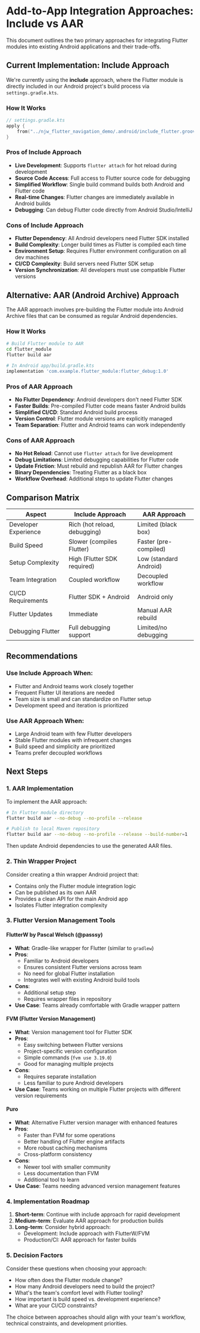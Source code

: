 # Add-to-App Integration Approaches: Include vs AAR

This document outlines the two primary approaches for integrating Flutter modules into existing
Android applications and their trade-offs.

## Current Implementation: Include Approach

We're currently using the **include** approach, where the Flutter module is directly included in our
Android project's build process via `settings.gradle.kts`.

### How It Works

```kotlin
// settings.gradle.kts
apply {
    from("../njw_flutter_navigation_demo/.android/include_flutter.groovy")
}
```

### Pros of Include Approach

- **Live Development**: Supports `flutter attach` for hot reload during development
- **Source Code Access**: Full access to Flutter source code for debugging
- **Simplified Workflow**: Single build command builds both Android and Flutter code
- **Real-time Changes**: Flutter changes are immediately available in Android builds
- **Debugging**: Can debug Flutter code directly from Android Studio/IntelliJ

### Cons of Include Approach

- **Flutter Dependency**: All Android developers need Flutter SDK installed
- **Build Complexity**: Longer build times as Flutter is compiled each time
- **Environment Setup**: Requires Flutter environment configuration on all dev machines
- **CI/CD Complexity**: Build servers need Flutter SDK setup
- **Version Synchronization**: All developers must use compatible Flutter versions

## Alternative: AAR (Android Archive) Approach

The AAR approach involves pre-building the Flutter module into Android Archive files that can be
consumed as regular Android dependencies.

### How It Works

```bash
# Build Flutter module to AAR
cd flutter_module
flutter build aar

# In Android app/build.gradle.kts
implementation 'com.example.flutter_module:flutter_debug:1.0'
```

### Pros of AAR Approach

- **No Flutter Dependency**: Android developers don't need Flutter SDK
- **Faster Builds**: Pre-compiled Flutter code means faster Android builds
- **Simplified CI/CD**: Standard Android build process
- **Version Control**: Flutter module versions are explicitly managed
- **Team Separation**: Flutter and Android teams can work independently

### Cons of AAR Approach

- **No Hot Reload**: Cannot use `flutter attach` for live development
- **Debug Limitations**: Limited debugging capabilities for Flutter code
- **Update Friction**: Must rebuild and republish AAR for Flutter changes
- **Binary Dependencies**: Treating Flutter as a black box
- **Workflow Overhead**: Additional steps to update Flutter changes

## Comparison Matrix

| Aspect | Include Approach | AAR Approach |
|--------|------------------|--------------|
| Developer Experience | Rich (hot reload, debugging) | Limited (black box) |
| Build Speed | Slower (compiles Flutter) | Faster (pre-compiled) |
| Setup Complexity | High (Flutter SDK required) | Low (standard Android) |
| Team Integration | Coupled workflow | Decoupled workflow |
| CI/CD Requirements | Flutter SDK + Android | Android only |
| Flutter Updates | Immediate | Manual AAR rebuild |
| Debugging Flutter | Full debugging support | Limited/no debugging |

## Recommendations

### Use Include Approach When:

- Flutter and Android teams work closely together
- Frequent Flutter UI iterations are needed
- Team size is small and can standardize on Flutter setup
- Development speed and iteration is prioritized

### Use AAR Approach When:

- Large Android team with few Flutter developers
- Stable Flutter modules with infrequent changes
- Build speed and simplicity are prioritized
- Teams prefer decoupled workflows

## Next Steps

### 1. AAR Implementation

To implement the AAR approach:

```bash
# In Flutter module directory
flutter build aar --no-debug --no-profile --release

# Publish to local Maven repository
flutter build aar --no-debug --no-profile --release --build-number=1
```

Then update Android dependencies to use the generated AAR files.

### 2. Thin Wrapper Project

Consider creating a thin wrapper Android project that:

- Contains only the Flutter module integration logic
- Can be published as its own AAR
- Provides a clean API for the main Android app
- Isolates Flutter integration complexity

### 3. Flutter Version Management Tools

#### FlutterW by Pascal Welsch (@passsy)

- **What**: Gradle-like wrapper for Flutter (similar to `gradlew`)
- **Pros**:
    - Familiar to Android developers
    - Ensures consistent Flutter versions across team
    - No need for global Flutter installation
    - Integrates well with existing Android build tools
- **Cons**:
    - Additional setup step
    - Requires wrapper files in repository
- **Use Case**: Teams already comfortable with Gradle wrapper pattern

#### FVM (Flutter Version Management)

- **What**: Version management tool for Flutter SDK
- **Pros**:
    - Easy switching between Flutter versions
    - Project-specific version configuration
    - Simple commands (`fvm use 3.19.0`)
    - Good for managing multiple projects
- **Cons**:
    - Requires separate installation
    - Less familiar to pure Android developers
- **Use Case**: Teams working on multiple Flutter projects with different version requirements

#### Puro

- **What**: Alternative Flutter version manager with enhanced features
- **Pros**:
    - Faster than FVM for some operations
    - Better handling of Flutter engine artifacts
    - More robust caching mechanisms
    - Cross-platform consistency
- **Cons**:
    - Newer tool with smaller community
    - Less documentation than FVM
    - Additional tool to learn
- **Use Case**: Teams needing advanced version management features

### 4. Implementation Roadmap

1. **Short-term**: Continue with include approach for rapid development
2. **Medium-term**: Evaluate AAR approach for production builds
3. **Long-term**: Consider hybrid approach:
    - Development: Include approach with FlutterW/FVM
    - Production/CI: AAR approach for faster builds

### 5. Decision Factors

Consider these questions when choosing your approach:

- How often does the Flutter module change?
- How many Android developers need to build the project?
- What's the team's comfort level with Flutter tooling?
- How important is build speed vs. development experience?
- What are your CI/CD constraints?

The choice between approaches should align with your team's workflow, technical constraints, and
development priorities.